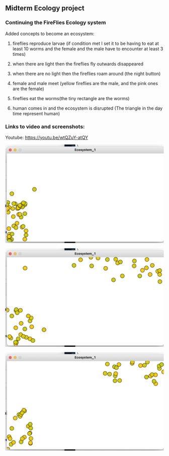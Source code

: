 ## Midterm Ecology project
### Continuing the FireFlies Ecology system
Added concepts to become an ecosystem:
1. fireflies reproduce larvae (if condition met I set it to be having to eat at least 10 worms and the female and the male have to encounter at least 3 times)


2. when there are light then the fireflies fly outwards disappeared 


3. when there are no light then the fireflies roam around (the night button)


4. female and male meet (yellow fireflies are the male, and the pink ones are the female)


5. fireflies eat the worms(the tiny rectangle are the worms)


6. human comes in and the ecosystem is disrupted (The triangle in the day time represent human)


### Links to video and screenshots:

Youtube: https://youtu.be/wtQZuY-atQY


![](https://github.com/FairyyGenie/RobotPsyche/blob/main/February14/media/fireflies-1.png)

![](https://github.com/FairyyGenie/RobotPsyche/blob/main/February14/media/fireflies-2.png)

![](https://github.com/FairyyGenie/RobotPsyche/blob/main/February14/media/fireflies-3.png)
